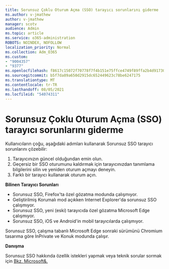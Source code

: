 ```yaml
---
title: Sorunsuz Çoklu Oturum Açma (SSO) tarayıcı sorunlarını giderme
ms.author: v-jmathew
author: v-jmathew
manager: scotv
audience: Admin
ms.topic: article
ms.service: o365-administration
ROBOTS: NOINDEX, NOFOLLOW
localization_priority: Normal
ms.collection: Adm_O365
ms.custom:
- "9004357"
- "9377"
ms.openlocfilehash: f8617c15072f70778f7f4b151e75ffce4749f89ffa2b4d91730937c26aaeabbb
ms.sourcegitcommit: b5f7da89a650d2915dc652449623c78be6247175
ms.translationtype: MT
ms.contentlocale: tr-TR
ms.lasthandoff: 08/05/2021
ms.locfileid: "54074311"
---
```

# <a name="troubleshoot-seamless-single-sign-on-sso-browser-issues"></a>Sorunsuz Çoklu Oturum Açma (SSO) tarayıcı sorunlarını giderme

Kullanıcıların çoğu, aşağıdaki adımları kullanarak Sorunsuz SSO tarayıcı sorunlarını çözebilir:

1. Tarayıcınızın güncel olduğundan emin olun.
2. Geçersiz bir SSO oturumunu kaldırmak için tarayıcınızdan tanımlama bilgilerini silin ve yeniden oturum açmayı deneyin.
3. Farklı bir tarayıcı kullanarak oturum açın.

**Bilinen Tarayıcı Sorunları**

- Sorunsuz SSO, Firefox'ta özel gözatma modunda çalışmıyor.
- Geliştirilmiş Korumalı mod açıkken Internet Explorer'da sorunsuz SSO çalışmıyor.
- Sorunsuz SSO, yeni (eski) tarayıcıda özel gözatma Microsoft Edge çalışmıyor.
- Sorunsuz SSO, iOS ve Android'in mobil tarayıcılarda çalışmıyor.

Sorunsuz SSO, çalışma tabanlı Microsoft Edge sonraki sürümünü Chromium tasarıma göre InPrivate ve Konuk modunda çalışır.

**Danışma**

Sorunsuz SSO hakkında özellik istekleri yapmak veya teknik sorular sormak için [Bkz. Microsoft&.](https://docs.microsoft.com/answers/topics/azure-ad-single-sign-on.html)
